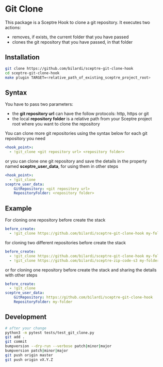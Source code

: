 # Git Clone

This package is a Sceptre Hook to clone a git repository. It executes two actions:

* removes, if exists, the current folder that you have passed
* clones the git repository that you have passed, in that folder

## Installation

```bash
git clone https://github.com/bilardi/sceptre-git-clone-hook
cd sceptre-git-clone-hook
make plugin TARGET=<relative_path_of_existing_sceptre_project_root>
```

## Syntax

You have to pass two parameters:

* the **git repository url** can have the follow protocols: http, https or git
* the local **repository folder** is a relative path from your Sceptre project root where you want to clone the repository

You can clone more git repositories using the syntax below for each git repository you need

```yaml
<hook_point>:
  - !git_clone <git repository url> <repository folder>
```

or you can clone one git repository and save the details in the property named **sceptre_user_data**, for using them in other steps

```yaml
<hook_point>:
  - !git_clone
sceptre_user_data:
    GitRepository: <git repository url>
    RepositoryFolder: <repository folder>
```

## Example

For cloning one repository before create the stack

```yaml
before_create:
  - !git_clone https://github.com/bilardi/sceptre-git-clone-hook my-folder
```

for cloning two different repositories before create the stack

```yaml
before_create:
  - !git_clone https://github.com/bilardi/sceptre-git-clone-hook my-folder-one
  - !git_clone https://github.com/bilardi/sceptre-zip-code-s3 my-folder-two
```

or for cloning one repository before create the stack and sharing the details with other steps

```yaml
before_create:
  - !git_clone
sceptre_user_data:
    GitRepository: https://github.com/bilardi/sceptre-git-clone-hook
    RepositoryFolder: my-folder
```

## Development

```bash
# after your change
python3 -m pytest tests/test_git_clone.py
git add .
git commit
bumpversion --dry-run --verbose patch|minor|major
bumpversion patch|minor|major
git push origin master
git push origin vX.Y.Z
```